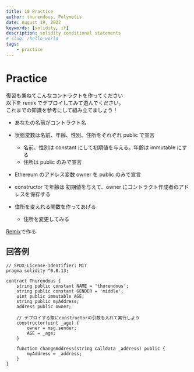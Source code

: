 ```yaml
---
title: 10 Practice
author: thurendous, Polymetis
date: August 19, 2022
keywords: [solidity, if]
description: solidity conditional statements
# slug: /hello-world
tags:
    - practice
---
```


# Practice

復習も兼ねてこんなコントラクトを作ってください  
以下を remix でデプロイしてみて遊んでください。  
これまでの知識を参考にして組み立てましょう！

-   あなたの名前がコントラクト名
-   状態変数は名前、年齢、性別、住所をそれぞれ public で宣言
    -   名前、性別は constant にして初期値を与える。年齢は immutable にする
    -   住所は public のみで宣言
-   Ethereum のアドレス変数 owner を public のみで宣言
-   constructor で年齢は 初期値を与えて、owner にコントラクト作成者のアドレスを保存する
-   住所を変えれる関数を作ってあげる

    -   住所を変更してみる

[Remix](https://remix.ethereum.org/)で作る

## 回答例

```solidity
// SPDX-License-Identifier: MIT
pragma solidity ^0.8.13;

contract Thurendous {
    string public constant NAME = 'thurendous';
    string public constant GENDER = 'middle';
    uint public immutable AGE;
    string public myAddress;
    address public owner;

    // デプロイする際にconstructorの引数を入れて実行しよう
    constructor(uint _age) {
        owner = msg.sender;
        AGE = _age;
    }

    function changeAddress(string calldata _address) public {
        myAddress = _address;
    }
}
```
